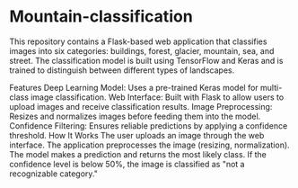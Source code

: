 
# Mountain-classification

This repository contains a Flask-based web application that classifies images into six categories: buildings, forest, glacier, mountain, sea, and street. The classification model is built using TensorFlow and Keras and is trained to distinguish between different types of landscapes.

Features
Deep Learning Model: Uses a pre-trained Keras model for multi-class image classification.
Web Interface: Built with Flask to allow users to upload images and receive classification results.
Image Preprocessing: Resizes and normalizes images before feeding them into the model.
Confidence Filtering: Ensures reliable predictions by applying a confidence threshold.
How It Works
The user uploads an image through the web interface.
The application preprocesses the image (resizing, normalization).
The model makes a prediction and returns the most likely class.
If the confidence level is below 50%, the image is classified as "not a recognizable category."
